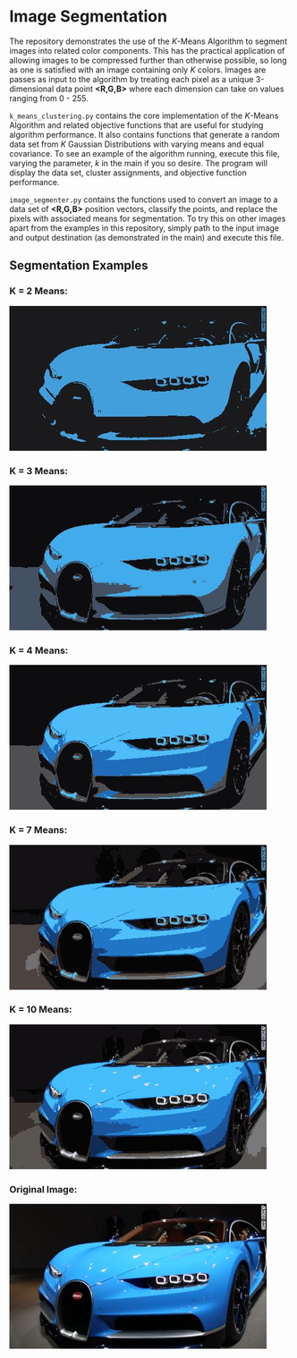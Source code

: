 # Image Segmentation

The repository demonstrates the use of the _K_-Means Algorithm to segment images into related color components. This has the practical application of allowing images to be compressed further than otherwise possible, so long as one is satisfied with an image containing only _K_ colors. Images are passes as input to the algorithm by treating each pixel as a unique 3-dimensional data point **<R,G,B>** where each dimension can take on values ranging from 0 - 255.

`k_means_clustering.py` contains the core implementation of the _K_-Means Algorithm and related objective functions that are useful for studying algorithm performance. It also contains functions that generate a random data set from _K_ Gaussian Distributions with varying means and equal covariance. To see an example of the algorithm running, execute this file, varying the parameter, _k_ in the main if you so desire. The program will display the data set, cluster assignments, and objective function performance.

`image_segmenter.py` contains the functions used to convert an image to a data set of **<R,G,B>** position vectors, classify the points, and replace the pixels with associated means for segmentation. To try this on other images apart from the examples in this repository, simply path to the input image and output destination (as demonstrated in the main) and execute this file.

## Segmentation Examples

### K = 2 Means:
![alt text](./Images/bugatti_segmented_2.jpg?raw=true)
### K = 3 Means:
![alt text](./Images/bugatti_segmented_3.jpg?raw=true)
### K = 4 Means:
![alt text](./Images/bugatti_segmented_4.jpg?raw=true)
### K = 7 Means:
![alt text](./Images/bugatti_segmented_7.jpg?raw=true)
### K = 10 Means:
![alt text](./Images/bugatti_segmented_10.jpg?raw=true)
### Original Image:
![alt text](./Images/bugatti.jpg?raw=true)

